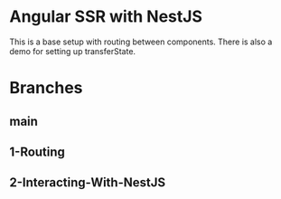 # Angular SSR with NestJS

This is a base setup with routing between components. There is also a demo for setting up transferState.

# Branches
## main
## 1-Routing
## 2-Interacting-With-NestJS


